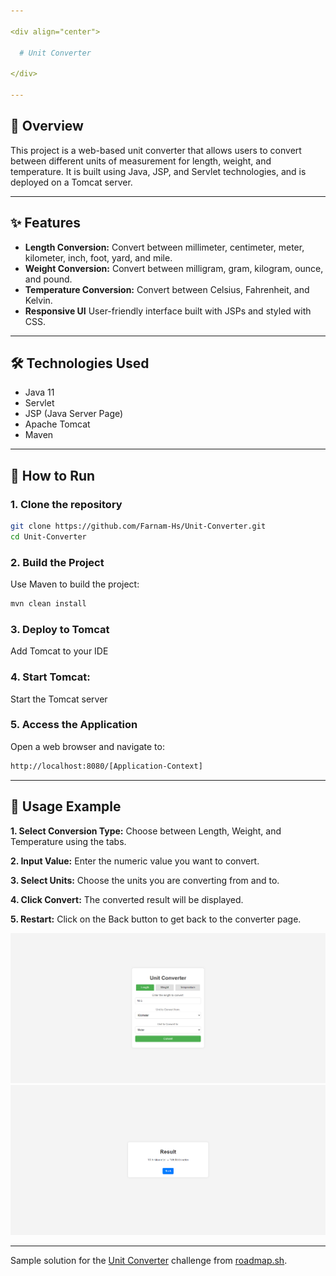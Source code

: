 ```yaml
---

<div align="center">

  # Unit Converter
  
</div>
  
---
```


## 🎯 Overview

This project is a web-based unit converter that allows users to convert between different units of measurement for length, weight, and temperature. It is built using Java, JSP, and Servlet technologies, and is deployed on a Tomcat server.

---

## ✨ Features

- **Length Conversion:** Convert between millimeter, centimeter, meter, kilometer, inch, foot, yard, and mile.
- **Weight Conversion:** Convert between milligram, gram, kilogram, ounce, and pound.
- **Temperature Conversion:** Convert between Celsius, Fahrenheit, and Kelvin.
- **Responsive UI** User-friendly interface built with JSPs and styled with CSS.

---

## 🛠️ Technologies Used
- Java 11
- Servlet
- JSP (Java Server Page)
- Apache Tomcat
- Maven

---

## 🚀 How to Run

### 1. Clone the repository

```bash
git clone https://github.com/Farnam-Hs/Unit-Converter.git
cd Unit-Converter
```

### 2. Build the Project
Use Maven to build the project:
```bash
mvn clean install
```

### 3. Deploy to Tomcat
Add Tomcat to your IDE

### 4. Start Tomcat:
Start the Tomcat server

### 5. Access the Application
Open a web browser and navigate to:
```bash
http://localhost:8080/[Application-Context]
```

---

## 📘 Usage Example

**1. Select Conversion Type:** Choose between Length, Weight, and Temperature using the tabs.

**2. Input Value:** Enter the numeric value you want to convert.

**3. Select Units:** Choose the units you are converting from and to.

**4. Click Convert:** The converted result will be displayed.

**5. Restart:** Click on the Back button to get back to the converter page.

![Convert Form](images/convert.png)
![Result Page](images/result.png)

---

Sample solution for the [Unit Converter](https://roadmap.sh/projects/unit-converter) challenge from [roadmap.sh](https://roadmap.sh/).